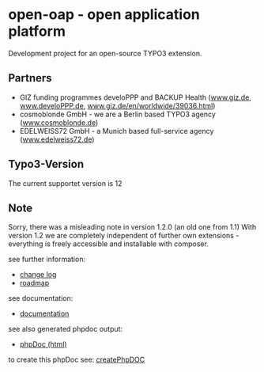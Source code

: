 # open-oap - open application platform

Development project for an open-source TYPO3 extension.

## Partners
- GIZ funding programmes develoPPP and BACKUP Health (www.giz.de, www.develoPPP.de, www.giz.de/en/worldwide/39036.html)
- cosmoblonde GmbH - we are a Berlin based TYPO3 agency (www.cosmoblonde.de)
- EDELWEISS72 GmbH - a Munich based full-service agency (www.edelweiss72.de)

## Typo3-Version
The current supportet version is 12

## Note
Sorry, there was a misleading note in version 1.2.0 (an old one from 1.1)
With version 1.2 we are completely independent of further own extensions - everything is freely accessible and installable with composer.

see further information:
- [change log](./Documentation/ChangeLog/Index.md)
- [roadmap](./Documentation/ChangeLog/Roadmap.md)

see documentation:
- [documentation](./Documentation/README.md)

see also generated phpdoc output:
- [phpDoc (html)](./Documentation/PhpDoc/index.html)

to create this phpDoc see: [createPhpDOC](./Documentation)

